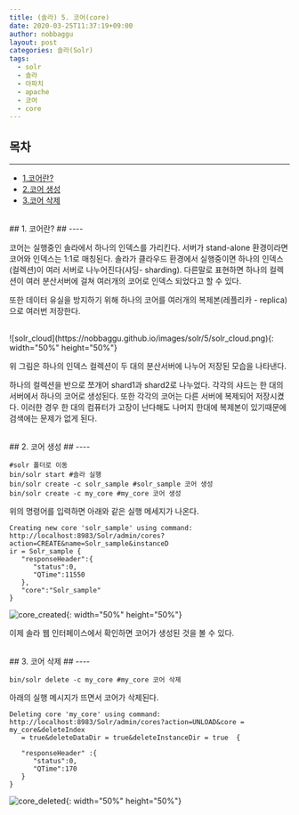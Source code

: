 ```yaml
---
title: (솔라) 5. 코어(core)
date: 2020-03-25T11:37:19+09:00
author: nobbaggu
layout: post
categories: 솔라(Solr)
tags:
  - solr
  - 솔라
  - 아파치
  - apache
  - 코어
  - core
---
```


## 목차 ##
---
- [1.코어란?](#1)
- [2.코어 생성](#2)
- [3.코어 삭제](#3)

<br>
<a name="1"/>
## 1. 코어란? ##
----

코어는 실행중인 솔라에서 하나의 인덱스를 가리킨다. 서버가 stand-alone 환경이라면 코어와 인덱스는 1:1로 매칭된다. 솔라가 클라우드 환경에서 실행중이면 하나의 인덱스(컬렉션)이 여러 서버로 나누어진다(샤딩- sharding). 다른말로 표현하면 하나의 컬렉션이 여러 분산서버에 걸쳐 여러개의 코어로 인덱스 되었다고 할 수 있다.

또한 데이터 유실을 방지하기 위해 하나의 코어를 여러개의 복제본(레플리카 - replica)으로 여러번 저장한다.

<br>
![solr_cloud](https://nobbaggu.github.io/images/solr/5/solr_cloud.png){: width="50%" height="50%"}

위 그림은 하나의 인덱스 컬렉션이 두 대의 분산서버에 나누어 저장된 모습을 나타낸다.

하나의 컬렉션을 반으로 쪼개어 shard1과 shard2로 나누었다. 각각의 샤드는 한 대의 서버에서 하나의 코어로 생성된다. 또한 각각의 코어는 다른 서버에 복제되어 저장시켰다. 이러한 경우 한 대의 컴퓨터가 고장이 난다해도 나머지 한대에 복제본이 있기때문에 검색에는 문제가 없게 된다.

<br>
<a name="2"/>
## 2. 코어 생성 ##
----

~~~ console
#solr 폴더로 이동
bin/solr start #솔라 실행
bin/solr create -c solr_sample #solr_sample 코어 생성
bin/solr create -c my_core #my_core 코어 생성
~~~

위의 명령어를 입력하면 아래와 같은 실행 메세지가 나온다.

~~~ console
Creating new core 'solr_sample' using command: 
http://localhost:8983/Solr/admin/cores?action=CREATE&name=Solr_sample&instanceD 
ir = Solr_sample {  
   "responseHeader":{    
      "status":0,    
      "QTime":11550
   },  
   "core":"Solr_sample" 
} 
~~~

![core_created](https://nobbaggu.github.io/images/solr/5/core_created.png){: width="50%" height="50%"}

이제 솔라 웹 인터페이스에서 확인하면 코어가 생성된 것을 볼 수 있다.

<br>
<a name="3"/>
## 3. 코어 삭제 ##
----

~~~ console
bin/solr delete -c my_core #my_core 코어 삭제
~~~

아래의 실행 메시지가 뜨면서 코어가 삭제된다.

~~~ console
Deleting core 'my_core' using command: 
http://localhost:8983/Solr/admin/cores?action=UNLOAD&core = my_core&deleteIndex
   = true&deleteDataDir = true&deleteInstanceDir = true  {
   
   "responseHeader" :{    
      "status":0,    
      "QTime":170
   }
}
~~~

![core_deleted](https://nobbaggu.github.io/images/solr/5/core_deleted.png){: width="50%" height="50%"}

